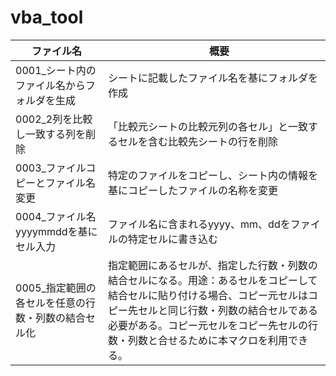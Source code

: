 # vba_tool

| ファイル名 |　概要 |
| ------------- | ------------- |
| 0001_シート内のファイル名からフォルダを生成 | シートに記載したファイル名を基にフォルダを作成 |
| 0002_2列を比較し一致する列を削除 | 「比較元シートの比較元列の各セル」と一致するセルを含む比較先シートの行を削除 |
| 0003_ファイルコピーとファイル名変更 | 特定のファイルをコピーし、シート内の情報を基にコピーしたファイルの名称を変更 |
| 0004_ファイル名yyyymmddを基にセル入力 | ファイル名に含まれるyyyy、mm、ddをファイルの特定セルに書き込む |
| 0005_指定範囲の各セルを任意の行数・列数の結合セル化 | 指定範囲にあるセルが、指定した行数・列数の結合セルになる。用途：あるセルをコピーして結合セルに貼り付ける場合、コピー元セルはコピー先セルと同じ行数・列数の結合セルである必要がある。コピー元セルをコピー先セルの行数・列数と合せるために本マクロを利用できる。 |
